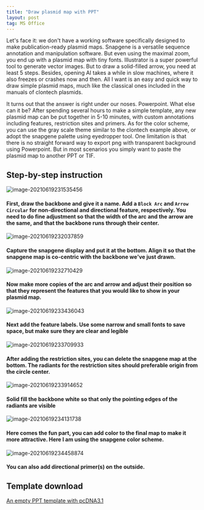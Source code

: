 ```yaml
---
title: "Draw plasmid map with PPT"
layout: post
tag: MS Office
---
```



Let's face it: we don't have a working software specifically designed to make publication-ready plasmid maps. Snapgene is a versatile sequence annotation and manipulation software. But even using the maximal zoom, you end up with a plasmid map with tiny fonts. Illustrator is a super powerful tool to generate vector images. But to draw a solid-filled arrow, you need at least 5 steps. Besides, opening AI takes a while in slow machines, where it also freezes or crashes now and then. All I want is an easy and quick way to draw simple plasmid maps, much like the classical ones included in the manuals of clontech plasmids.

It turns out that the answer is right under our noses. Powerpoint. What else can it be? After spending several hours to make a simple template, any new plasmid map can be put together in 5-10 minutes, with custom annotations including features, restriction sites and primers. As for the color scheme, you can use the gray scale theme similar to  the clontech example above, or adopt the snapgene palette using eyedropper tool. One limitation is that there is no straight forward way to export png with transparent background using Powerpoint. But in most scenarios you simply want to paste the plasmid map to another PPT or TIF.

## Step-by-step instruction

![image-20210619231535456](https://raw.githubusercontent.com/tosingfung/images/master/image-20210619231535456.png)

#### First, draw the backbone and give it a name. Add a `Block Arc` and `Arrow Circular` for non-directional and directional feature, respectively. You need to do fine adjustment so that the width of the arc and the arrow are the same, and that the backbone runs through their center.

![image-20210619232037859](https://raw.githubusercontent.com/tosingfung/images/master/image-20210619232037859.png)

#### Capture the snapgene display and put it at the bottom. Align it so that the snapgene map is co-centric with the backbone we've just drawn.

![image-20210619232710429](https://raw.githubusercontent.com/tosingfung/images/master/image-20210619232710429.png)

#### Now make more copies of the arc and arrow and adjust their position so that they represent the features that you would like to show in your plasmid map.

![image-20210619233436043](https://raw.githubusercontent.com/tosingfung/images/master/image-20210619233436043.png)

#### Next add the feature labels. Use some narrow and small fonts to save space, but make sure they are clear and legible 

![image-20210619233709933](https://raw.githubusercontent.com/tosingfung/images/master/image-20210619233709933.png)

#### After adding the restriction sites, you can delete the snapgene map at the bottom. The radiants for the restriction sites should preferable origin from the circle center.

![image-20210619233914652](https://raw.githubusercontent.com/tosingfung/images/master/image-20210619233914652.png)

#### Solid fill the backbone white so that only the pointing edges of the radiants are visible

![image-20210619234131738](https://raw.githubusercontent.com/tosingfung/images/master/image-20210619234131738.png)

#### Here comes the fun part, you can add color to the final map to make it more attractive. Here I am using the snapgene color scheme.

![image-20210619234458874](https://raw.githubusercontent.com/tosingfung/images/master/image-20210619234458874.png)

#### You can also add directional primer(s) on the outside.

## Template download

[An empty PPT template with pcDNA3.1](/ppt/plasmid.pptx)

